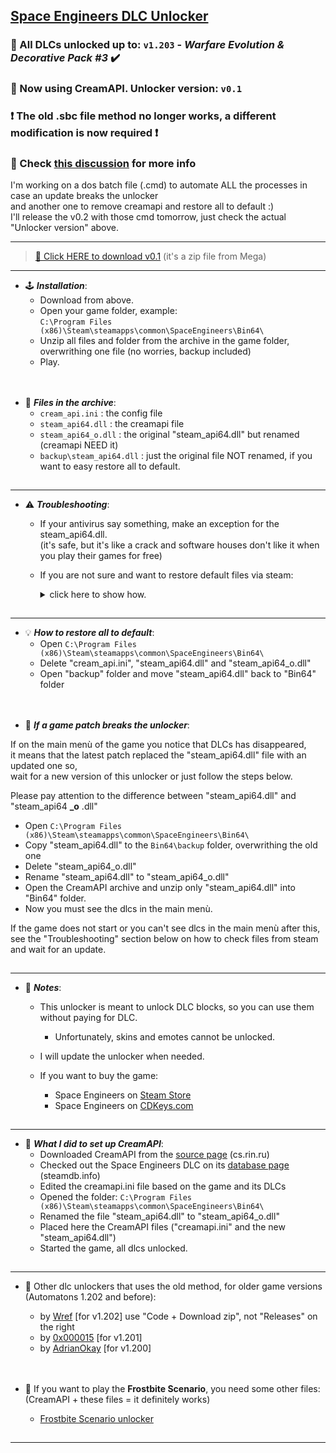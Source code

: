 ## [Space Engineers DLC Unlocker](https://github.com/Lamer87/Space_Engineers_DLC_unlocker#space-engineers-dlc-unlocker)

### 🛞 All DLCs unlocked up to: `v1.203` - *Warfare Evolution & Decorative Pack #3* ✔️
### 🍦 Now using CreamAPI. Unlocker version: `v0.1`

### ❗ The old .sbc file method no longer works, a different modification is now required ❗
### 🔗 Check [this discussion](https://github.com/Lamer87/Space_Engineers_DLC_unlocker/discussions/37) for more info

I'm working on a dos batch file (.cmd) to automate ALL the processes in case an update breaks the unlocker  
and another one to remove creamapi and restore all to default :)  
I'll release the v0.2 with those cmd tomorrow, just check the actual "Unlocker version" above.

---
>[💾 Click HERE to download v0.1](https://mega.nz/file/TVRHWBKI#c26LrGLC9ECuTsPd2LuJsOrw9PVBIa0rmnYP8C7B0eA) (it's a zip file from Mega)<!-- , or click the green **`Code`** button then **`Download ZIP`** -->

---
- 🕹️ ***Installation***:
  - Download from above.
  - Open your game folder, example:  
    `C:\Program Files (x86)\Steam\steamapps\common\SpaceEngineers\Bin64\`
  - Unzip all files and folder from the archive in the game folder,  
    overwrithing one file (no worries, backup included)
  - Play.

[<img src="https://i.ibb.co/h7hwpbn/Empty-png.png" width="1"/>](https://github.com/Lamer87/Space_Engineers_DLC_unlocker#space-engineers-dlc-unlocker)
---
- 📇 ***Files in the archive***:
  - `cream_api.ini` : the config file
  - `steam_api64.dll` : the creamapi file
  - `steam_api64_o.dll` : the original "steam_api64.dll" but renamed (creamapi NEED it)
  - `backup\steam_api64.dll` : just the original file NOT renamed, if you want to easy restore all to default.
<!--   - `Backup\CreamAPI\steam_api64.dll` : a backup of the creamapi dll
  - `Backup\Original\steam_api64.dll` : a backup of the original dll
  - `CreamAPI_Checker` : the file you need to check if a game update occour, and restore creamapi
  - `CreamAPI_Remover` : the file you need to easy remove creamapi -->


[<img src="https://i.ibb.co/h7hwpbn/Empty-png.png" width="1"/>](https://github.com/Lamer87/Space_Engineers_DLC_unlocker#space-engineers-dlc-unlocker)

---

- ⚠️ ***Troubleshooting***:

  - If your antivirus say something, make an exception for the steam_api64.dll.  
    (it's safe, but it's like a crack and software houses don't like it when you play their games for free)

  - If you are not sure and want to restore default files via steam:  
    <details><summary>click here to show how.</summary><p>

    ————————————————————————————————————————  

    Start file checking:  

    - Directly from your browser:  

      Copy/paste this link into the url bar and press Enter (even with Steam closed)  
      ```
      steam://validate/244850
      ```

    - From Steam:  

      -Right click on Space Engineers, then Properties  
      -Select "Local Files" on the left, then "Verify integrity of game files".

    ————————————————————————————————————————  

    </p></details>

<!--  - new troubleshoting here for cmd:
setted it to be used a prescindere dalla cartella del gioco
se ci sono problemi, exec come admin
rimuovere la cartella backup prima di applicare la nuova
what does the checker do, and if an update is present
what does the remover do, and if an update is present

what if:
i updated the game or steam auto update,
all dlc are locked now,
if i want to remove creamapi
remove creamapi after update -->

[<img src="https://i.ibb.co/h7hwpbn/Empty-png.png" width="1"/>](https://github.com/Lamer87/Space_Engineers_DLC_unlocker#space-engineers-dlc-unlocker)

---

- 💡 ***How to restore all to default***<!-- (you can use the remover) -->:
  - Open `C:\Program Files (x86)\Steam\steamapps\common\SpaceEngineers\Bin64\`
  - Delete "cream_api.ini", "steam_api64.dll" and "steam_api64_o.dll"
  - Open "backup" folder and move "steam_api64.dll" back to "Bin64" folder

[<img src="https://i.ibb.co/h7hwpbn/Empty-png.png" width="1"/>](https://github.com/Lamer87/Space_Engineers_DLC_unlocker#space-engineers-dlc-unlocker)
---
- 🔄 ***If a game patch breaks the unlocker***<!-- (you can use the checker) -->:

If on the main menù of the game you notice that DLCs has disappeared,  
it means that the latest patch replaced the "steam_api64.dll" file with an updated one so,  
wait for a new version of this unlocker or just follow the steps below.  

Please pay attention to the difference between "steam_api64.dll" and "steam_api64 **_o** .dll"

  - Open `C:\Program Files (x86)\Steam\steamapps\common\SpaceEngineers\Bin64\`
  - Copy "steam_api64.dll" to the `Bin64\backup` folder, overwrithing the old one
  - Delete "steam_api64_o.dll"
  - Rename "steam_api64.dll" to "steam_api64_o.dll"
  - Open the CreamAPI archive and unzip only "steam_api64.dll" into "Bin64" folder.
  - Now you must see the dlcs in the main menù.

If the game does not start or you can't see dlcs in the main menù after this,  
see the "Troubleshooting" section below on how to check files from steam and wait for an update.

[<img src="https://i.ibb.co/h7hwpbn/Empty-png.png" width="1"/>](https://github.com/Lamer87/Space_Engineers_DLC_unlocker#space-engineers-dlc-unlocker)

---

- 📜 ***Notes***:

  - This unlocker is meant to unlock DLC blocks, so you can use them without paying for DLC.

    - Unfortunately, skins and emotes cannot be unlocked.

  - I will update the unlocker when needed.

  - If you want to buy the game:
    - Space Engineers on [Steam Store](https://store.steampowered.com/app/244850/Space_Engineers/)
    - Space Engineers on [CDKeys.com](https://www.cdkeys.com/catalogsearch/result/?q=space%20engineers)

[<img src="https://i.ibb.co/h7hwpbn/Empty-png.png" width="1"/>](https://github.com/Lamer87/Space_Engineers_DLC_unlocker#space-engineers-dlc-unlocker)

---

- 🧰 ***What I did to set up CreamAPI***:
  - Downloaded CreamAPI from the [source page](https://cs.rin.ru/forum/viewtopic.php?f=29&t=70576) (cs.rin.ru)
  - Checked out the Space Engineers DLC on its [database page](https://steamdb.info/app/244850/dlc) (steamdb.info)
  - Edited the creamapi.ini file based on the game and its DLCs
  - Opened the folder:
    `C:\Program Files (x86)\Steam\steamapps\common\SpaceEngineers\Bin64\`
  - Renamed the file "steam_api64.dll" to "steam_api64_o.dll"
  - Placed here the CreamAPI files ("creamapi.ini" and the new "steam_api64.dll")
  - Started the game, all dlcs unlocked.

[<img src="https://i.ibb.co/h7hwpbn/Empty-png.png" width="1"/>](https://github.com/Lamer87/Space_Engineers_DLC_unlocker#space-engineers-dlc-unlocker)

---

- 📌 Other dlc unlockers that uses the old method, for older game versions (Automatons 1.202 and before):

  - by [Wref](https://github.com/wrefgtzweve/SpaceEngineersDLCUnlocker) [for v1.202] use "Code + Download zip", not "Releases" on the right
  - by [0x000015](https://github.com/0x000015/SpaceEngineers-DLC-Bypass) [for v1.201]
  - by [AdrianOkay](https://github.com/AdrianOkay/SpaceEngineersDLC-Unlocker) [for v1.200]


[<img src="https://i.ibb.co/h7hwpbn/Empty-png.png" width="1"/>](https://github.com/Lamer87/Space_Engineers_DLC_unlocker#space-engineers-dlc-unlocker)
---
- 🧊 If you want to play the **Frostbite Scenario**, you need some other files:  
     (CreamAPI + these files = it definitely works)

  - [Frostbite Scenario unlocker](https://github.com/Lamer87/Space-Engineers-Frostbite-Scenario-Unlocker)  

[<img src="https://i.ibb.co/h7hwpbn/Empty-png.png" width="1"/>](https://github.com/Lamer87/Space_Engineers_DLC_unlocker#space-engineers-dlc-unlocker)
<!-- ---
- 🇮🇹 [ITA] Qui potete trovare la mia traduzione migliorata, che corregge diversi svarioni.

  - [Traduzione Italiana Migliorata](https://github.com/Lamer87/Space_Engineers-Traduzione_Italiana_migliorata)

[<img src="https://i.ibb.co/h7hwpbn/Empty-png.png" width="1"/>](https://github.com/Lamer87/Space_Engineers_DLC_unlocker#space-engineers-dlc-unlocker)
 -->
---



<!-- -->
<!-- _ -->
<!-- Useless code to use occasionally:

# 🚧 UPDATING - PLEASE WAIT! 🔄
# just few minutes and the unlocker is ready!
[<img src="https://i.ibb.co/h7hwpbn/Empty-png.png" width="1000"/>](https://github.com/Lamer87/Space_Engineers_DLC_unlocker)

---
<fino all'inizio di questa riga, incollare tutto all'inizio del readme


img download button:
[<img src="https://i.ibb.co/JxM2nh7/Donwload-button-png-LITE.png" width="175"/>](https://github.com/Lamer87/Space_Engineers_DLC_unlocker/archive/refs/heads/main.zip)

img empty:
[<img src="https://i.ibb.co/h7hwpbn/Empty-png.png" width="1"/>](https://github.com/Lamer87/Space_Engineers_DLC_unlocker#space-engineers-dlc-unlocker)

✔️⚠️❗💡🔄🍦🛞🕹️📇🧰🚧🇮🇹🧊📌📜
-->
